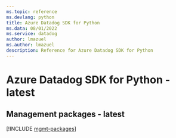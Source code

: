 ```yaml
---
ms.topic: reference
ms.devlang: python
title: Azure Datadog SDK for Python
ms.data: 08/01/2022
ms.service: datadog
author: lmazuel
ms.author: lmazuel
description: Reference for Azure Datadog SDK for Python
---
```

# Azure Datadog SDK for Python - latest

## Management packages - latest
[!INCLUDE [mgmt-packages](datadog-mgmt-index.md)]